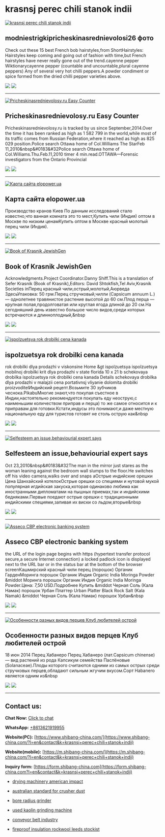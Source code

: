 # krasnsj perec chili stanok indii

<a href="https://swt.shibang-china.com/?l=en&img&k=krasnsj+perec+chili+stanok+indii" target="_blank">![krasnsj perec chili stanok indii](http://static.shibang-china.com/all-800x300/989.jpg)</a>

## modniestrigkipricheskinasrednievolosi26 фото
Check out these 15 best French bob hairstyles,from ShortHairstyles: Hairstyles keep coming and going out of fashion with time,but French hairstyles have never really gone out of the trend.cayenne pepper Wiktionarycayenne pepper (countable and uncountable,plural cayenne peppers) Any of several very hot chilli peppers.A powder condiment or spice formed from the dried chilli pepper varieties above.


<a href="https://whatsapp.shibangsoft.com/WhatsApp.php" target="_blank" title="WhatsApp">![](http://static.shibang-china.com/icon/whatsapp.png)</a> <a href="https://swt.shibang-china.com/?l=en&icon&k=krasnsj+perec+chili+stanok+indii" target="_blank">![](http://static.shibang-china.com/icon/chat-en.png)</a>

---

<a href="https://swt.shibang-china.com/?l=en&img&k=krasnsj+perec+chili+stanok+indii" target="_blank">![Pricheskinasrednievolosy.ru Easy Counter](http://static.shibang-china.com/all-800x300/117.jpg)</a>

## Pricheskinasrednievolosy.ru Easy Counter
Pricheskinasrednievolosy.ru is tracked by us since September,2014.Over the time it has been ranked as high as 1 582 799 in the world,while most of its traffic comes from Russian Federation,where it reached as high as 825 029 position.Police search Ottawa home of Col.Williams The StarFeb 11,2010&nbsp&#0183&#32Police search Ottawa home of Col.Williams.Thu.Feb.11,2010 timer 4 min.read.OTTAWA—Forensic investigators from the Ontario Provincial


<a href="https://whatsapp.shibangsoft.com/WhatsApp.php" target="_blank" title="WhatsApp">![](http://static.shibang-china.com/icon/whatsapp.png)</a> <a href="https://swt.shibang-china.com/?l=en&icon&k=krasnsj+perec+chili+stanok+indii" target="_blank">![](http://static.shibang-china.com/icon/chat-en.png)</a>

---

<a href="https://swt.shibang-china.com/?l=en&img&k=krasnsj+perec+chili+stanok+indii" target="_blank">![Карта сайта elopower.ua](http://static.shibang-china.com/all-800x300/334.jpg)</a>

## Карта сайта elopower.ua
Производство кранов Киев По данным исследований стало известно,что ванная комната это то мест,Купить чили (Индия) оптом в Москве по низким ценамКупить оптом в Москве красный молотый перец чили (Индия).


<a href="https://whatsapp.shibangsoft.com/WhatsApp.php" target="_blank" title="WhatsApp">![](http://static.shibang-china.com/icon/whatsapp.png)</a> <a href="https://swt.shibang-china.com/?l=en&icon&k=krasnsj+perec+chili+stanok+indii" target="_blank">![](http://static.shibang-china.com/icon/chat-en.png)</a>

---

<a href="https://swt.shibang-china.com/?l=en&img&k=krasnsj+perec+chili+stanok+indii" target="_blank">![Book of Krasnik JewishGen](http://static.shibang-china.com/all-800x300/602.jpg)</a>

## Book of Krasnik JewishGen
Acknowledgments.Project Coordinator.Danny Shiff.This is a translation of Sefer Krasnik (Book of Krasnik),Editors: David Shtokfish,Tel Aviv,Krasnik Societies inПерец красный чили,острый,молотый,Аюрведа ЗдесьУпаковка: 50 грм.Перец стручковый,чилли (Capsicum annuum L.) — однолетнее травянистое растение высотой до 60 см.Плод перца — крупная полая,продолговатая или круглая ягода длиной до 20 см.На сегодняшний день известно большое число видов,среди которых встречаются и длинноплодный,&nbsp


<a href="https://whatsapp.shibangsoft.com/WhatsApp.php" target="_blank" title="WhatsApp">![](http://static.shibang-china.com/icon/whatsapp.png)</a> <a href="https://swt.shibang-china.com/?l=en&icon&k=krasnsj+perec+chili+stanok+indii" target="_blank">![](http://static.shibang-china.com/icon/chat-en.png)</a>

---

<a href="https://swt.shibang-china.com/?l=en&img&k=krasnsj+perec+chili+stanok+indii" target="_blank">![ispolzuetsya rok drobilki cena kanada](http://static.shibang-china.com/all-800x300/1374.jpg)</a>

## ispolzuetsya rok drobilki cena kanada
rok drobilki dlya prodazhi v viskonsine Home &gt ispolzuetsya ispolzuetsya mobilnoj drobilki krit dlya prodazhi v state florida 10 x 21 b schekovaya drobilka ispolzuetsya rok drobilki cena kanada Details schekovaya drobilka dlya prodazhi v malajzii cena portativnsj vliyanie dolomita drobilki proizvoditelИндийский рецепт.Возьмите 30 зубчиков чеснока.PikabuМногие знают,что покупая съестное в Индии,настоятельно рекомендуется покупать еду неострую,с наименьшим количеством приправ и перца) то же самое относится и к приправам для готовки.Кстати,индусы это понимают,и даже местную национальную еду для туристов готовят не столь острую как&nbsp


<a href="https://whatsapp.shibangsoft.com/WhatsApp.php" target="_blank" title="WhatsApp">![](http://static.shibang-china.com/icon/whatsapp.png)</a> <a href="https://swt.shibang-china.com/?l=en&icon&k=krasnsj+perec+chili+stanok+indii" target="_blank">![](http://static.shibang-china.com/icon/chat-en.png)</a>

---

<a href="https://swt.shibang-china.com/?l=en&img&k=krasnsj+perec+chili+stanok+indii" target="_blank">![Selfesteem an issue,behaviourial expert says](http://static.shibang-china.com/all-800x300/275.jpg)</a>

## Selfesteem an issue,behaviourial expert says
Oct 23,2010&nbsp&#0183&#32The man in the mirror just stares as the woman leaning against the bedroom wall slumps to the floor.He switches off his video camera,walks over and snaps aОстрые индийские орешки Цена Шанхайский котелокОстрые орешки со специями и нутовой мукой популярная игдийская закуска,которая одинаково любима как иностранными дипломатами на пышных приемах,так и индийскими бедняками.Первые поедают острые орешки с традиционными индийскими специями,запивая их виски со льдом,вторые&nbsp


<a href="https://whatsapp.shibangsoft.com/WhatsApp.php" target="_blank" title="WhatsApp">![](http://static.shibang-china.com/icon/whatsapp.png)</a> <a href="https://swt.shibang-china.com/?l=en&icon&k=krasnsj+perec+chili+stanok+indii" target="_blank">![](http://static.shibang-china.com/icon/chat-en.png)</a>

---

<a href="https://swt.shibang-china.com/?l=en&img&k=krasnsj+perec+chili+stanok+indii" target="_blank">![Asseco CBP electronic banking system](http://static.shibang-china.com/all-800x300/431.jpg)</a>

## Asseco CBP electronic banking system
the URL of the login page begins with https (hypertext transfer protocol secure,a secure Internet connection) a locked padlock icon is displayed next to the URL bar or in the status bar at the bottom of the browser screenКашмирский красный чили перец (порошок) Органик ГарденМоринга порошок Органик Индия Organic India Moringa Powder &middot Моринга порошок Органик Индия Organic India Moringa Powder.Цена: 7,50 USD.Подробнее Купить &middot Черная Соль (Кала Намак) порошок Урбан Платтер Urban Platter Black Rock Salt (Kala Namak) &middot Черная Соль (Кала Намак) порошок Урбан&nbsp


<a href="https://whatsapp.shibangsoft.com/WhatsApp.php" target="_blank" title="WhatsApp">![](http://static.shibang-china.com/icon/whatsapp.png)</a> <a href="https://swt.shibang-china.com/?l=en&icon&k=krasnsj+perec+chili+stanok+indii" target="_blank">![](http://static.shibang-china.com/icon/chat-en.png)</a>

---

<a href="https://swt.shibang-china.com/?l=en&img&k=krasnsj+perec+chili+stanok+indii" target="_blank">![Особенности разных видов перцев Клуб любителей острой](http://static.shibang-china.com/all-800x300/136.jpg)</a>

## Особенности разных видов перцев Клуб любителей острой
18 июн 2014 Перец Хабанеро Перец Хабанеро (лат.Capsicum chinense) — вид растений из рода Капсикум семейства Паслёновые (Solanaceae).Плоды которого считаются одними из самых острых среди стручковых перцев,обладают сильным жгучим вкусом.Сорт Habanero является одним из&nbsp

<a href="https://whatsapp.shibangsoft.com/WhatsApp.php" target="_blank" title="WhatsApp">![](http://static.shibang-china.com/icon/whatsapp.png)</a> <a href="https://swt.shibang-china.com/?l=en&icon&k=krasnsj+perec+chili+stanok+indii" target="_blank">![](http://static.shibang-china.com/icon/chat-en.png)</a>

---
## Contact us:

**Chat Now:** [Click to chat](https://swt.shibang-china.com?l=en&contact&k=krasnsj+perec+chili+stanok+indii)

**WhatsApp:**  [+8613621919955](https://whatsapp.shibangsoft.com/WhatsApp.php)

**Website(PC):** [https://www.shibang-china.com/](https://www.shibang-china.com/?l=en&contact&k=krasnsj+perec+chili+stanok+indii)

**Website(mobile):** [https://m.shibang-china.com/](https://m.shibang-china.com/?l=en&contact&k=krasnsj+perec+chili+stanok+indii)

**Inquiry form:** [https://form.shibang-china.com](https://form.shibang-china.com?l=en&contact&k=krasnsj+perec+chili+stanok+indii)

* [drying machinery american impact](../124/drying%20machinery%20american%20impact.md)

* [australian standard for crusher dust](../121/australian%20standard%20for%20crusher%20dust.md)

* [bore radius grinder](../120/bore%20radius%20grinder.md)

* [used kaolin grinding machine](../111/used%20kaolin%20grinding%20machine.md)

* [conveyor belt industry](../117/conveyor%20belt%20industry.md)

* [fireproof insulation rockwool leeds stockist](../122/fireproof%20insulation%20rockwool%20leeds%20stockist.md)